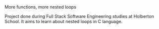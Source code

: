 More functions, more nested loops

Project done during Full Stack Software Engineering studies at Holberton School. It aims to learn about nested loops in C language.
